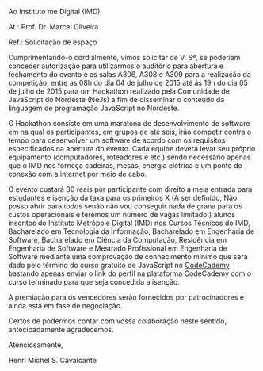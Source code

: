 
Ao Instituto me Digital (IMD)

At.: Prof. Dr. Marcel Oliveira

Ref.: Solicitação de espaço

Cumprimentando-o cordialmente, vimos solicitar de V. Sª, se poderiam conceder autorização para utilizarmos o auditório para abertura e fechamento do evento e as salas A306, A308 e A309 para a realização da competição, entre as 08h do dia 04 de julho de 2015 até ás 19h do dia 05 de julho de 2015 para um Hackathon realizado pela Comunidade de JavaScript do Nordeste (NeJs) a fim de disseminar o conteúdo da linguagem de programação JavaScript no Nordeste.

O Hackathon consiste em uma maratona de desenvolvimento de software em na qual os participantes, em grupos de até seis, irão competir contra o tempo para desenvolver um software de acordo com os requisitos especificados na abertura do evento. Cada equipe deverá levar seu próprio equipamento (computadores, roteadores e etc.) sendo necessário apenas que o IMD nos forneça cadeiras, mesas, energia elétrica e um ponto de conexão com a internet por meio de cabo.

O evento custará 30 reais por participante com direito a meia entrada para estudantes e isenção da taxa para os primeiros X (A ser definido, Não posso abrir para todos senão não vou conseguir nada de grana para os custos operacionais e teremos um número de vagas limitado.) alunos inscritos do Instituto Metrópole Digital (IMD) nos Cursos Técnicos do IMD, Bacharelado em Tecnologia da Informação, Bacharelado em Engenharia de Software, Bacharelado em Ciência da Computação, Residência em Engenharia de Software e Mestrado Profissional em Engenharia de Software mediante uma comprovação de conhecimento mínimo que será dado pelo término do curso gratuito de JavaScript no [CodeCademy](http://www.codecademy.com/en/tracks/javascript) bastando apenas enviar o link do perfil na plataforma CodeCademy com o curso terminado para que seja concedida a isenção.

A premiação para os vencedores serão fornecidos por patrocinadores e ainda está em fase de negociação.

Certos de podermos contar com vossa colaboração neste sentido, antecipadamente agradecemos.

Atenciosamente,

Henri Michel S. Cavalcante
